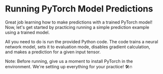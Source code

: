 # Running PyTorch Model Predictions

Great job learning how to make predictions with a trained PyTorch model! Now, let's get started by practicing running a simple prediction example using a trained model.

All you need to do is run the provided Python code. The code trains a neural network model, sets it to evaluation mode, disables gradient calculation, and makes a prediction for a given input tensor.

Note: Before running, give us a moment to install PyTorch in the environment. We're setting up everything for your practice! 🛠️🔥